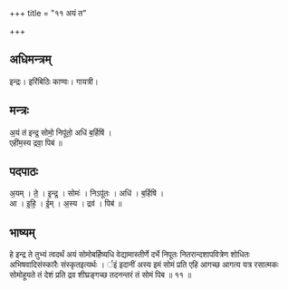 +++
title = "११ अयं त"

+++
## अधिमन्त्रम्
इन्द्रः। इरिंबिठिः काण्वः। गायत्री।

## मन्त्रः
अ॒यं त॑ इन्द्र॒ सोमो॒ निपू॑तो॒ अधि॑ ब॒र्हिषि॑ ।  
एही॑म॒स्य द्रवा॒ पिब॑ ॥

## पदपाठः
अ॒यम् । ते॒ । इ॒न्द्र॒ । सोमः॑ । निऽपू॑तः । अधि॑ । ब॒र्हिषि॑ ।  
आ । इ॒हि॒ । ई॒म् । अ॒स्य । द्रव॑ । पिब॑ ॥

## भाष्यम्
हे इन्द्र ते तुभ्यं त्वदर्थं अयं सोमोबर्हिष्यधि वेद्यामास्तीर्णे दर्भे निपूतः नितरान्दशापवित्रेण शोधितः अभिषवादिसंस्कारैः संस्कृतइत्यर्थः । र्इं इदानीं अस्य इमं सोमं प्रति एहि आगच्छ आगत्य यत्र रसात्मकः सोमोहूयते तं देशं प्रति द्रव शीघ्रङ्गच्छ तदनन्तरं तं सोमं पिब ॥ ११ ॥